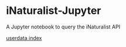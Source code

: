 # iNaturalist-Jupyter
A Jupyter notebook to query the iNaturalist API

[userdata index](userdata/index.htm)
